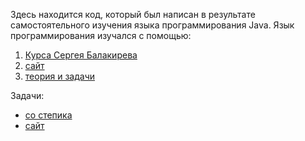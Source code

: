Здесь находится код, который был написан в результате самостоятельного изучения языка программирования Java.
Язык программирования изучался с помощью:
1. [Курса Сергея Балакирева](https://www.youtube.com/watch?v=DUqzFKk23k0&list=PLA0M1Bcd0w8ylU5QOQvRhS7TaaWCgnys3&index=1)
2. [сайт](https://www.examclouds.com/ru/#start-course)
3. [теория и задачи](https://silvertests.ru/AvailablePartGuide.aspx)

Задачи:
* [со степика](https://stepik.org/course/133803/syllabus)
* [сайт](https://www.examclouds.com/ru/practicheskie-zadachi)